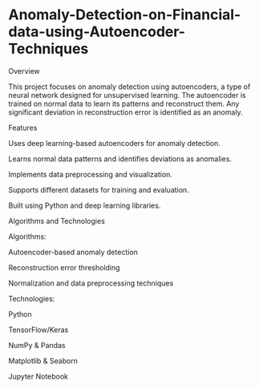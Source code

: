 # Anomaly-Detection-on-Financial-data-using-Autoencoder-Techniques
Overview

This project focuses on anomaly detection using autoencoders, a type of neural network designed for unsupervised learning. The autoencoder is trained on normal data to learn its patterns and reconstruct them. Any significant deviation in reconstruction error is identified as an anomaly.

Features

Uses deep learning-based autoencoders for anomaly detection.

Learns normal data patterns and identifies deviations as anomalies.

Implements data preprocessing and visualization.

Supports different datasets for training and evaluation.

Built using Python and deep learning libraries.

Algorithms and Technologies

Algorithms:

Autoencoder-based anomaly detection

Reconstruction error thresholding

Normalization and data preprocessing techniques

Technologies:

Python

TensorFlow/Keras

NumPy & Pandas

Matplotlib & Seaborn

Jupyter Notebook
